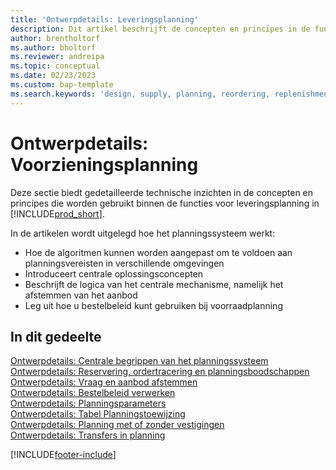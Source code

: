 ```yaml
---
title: 'Ontwerpdetails: Leveringsplanning'
description: Dit artikel beschrijft de concepten en principes in de functies voor leveringsplanning in Business Central.
author: brentholtorf
ms.author: bholtorf
ms.reviewer: andreipa
ms.topic: conceptual
ms.date: 02/23/2023
ms.custom: bap-template
ms.search.keywords: 'design, supply, planning, reordering, replenishment'
---
```

# Ontwerpdetails: Voorzieningsplanning

Deze sectie biedt gedetailleerde technische inzichten in de concepten en principes die worden gebruikt binnen de functies voor leveringsplanning in [!INCLUDE[prod_short](includes/prod_short.md)].  

In de artikelen wordt uitgelegd hoe het planningssysteem werkt:

* Hoe de algoritmen kunnen worden aangepast om te voldoen aan planningsvereisten in verschillende omgevingen
* Introduceert centrale oplossingsconcepten
* Beschrijft de logica van het centrale mechanisme, namelijk het afstemmen van het aanbod
* Leg uit hoe u bestelbeleid kunt gebruiken bij voorraadplanning  

## In dit gedeelte  

[Ontwerpdetails: Centrale begrippen van het planningssysteem](design-details-central-concepts-of-the-planning-system.md)  
[Ontwerpdetails: Reservering, ordertracering en planningsboodschappen](design-details-reservation-order-tracking-and-action-messaging.md)  
[Ontwerpdetails: Vraag en aanbod afstemmen](design-details-balancing-demand-and-supply.md)  
[Ontwerpdetails: Bestelbeleid verwerken](design-details-handling-reordering-policies.md)  
[Ontwerpdetails: Planningsparameters](design-details-planning-parameters.md)  
[Ontwerpdetails: Tabel Planningstoewijzing](design-details-planning-assignment-table.md)  
[Ontwerpdetails: Planning met of zonder vestigingen](production-planning-with-without-locations.md)  
[Ontwerpdetails: Transfers in planning](design-details-transfers-in-planning.md)

[!INCLUDE[footer-include](includes/footer-banner.md)]